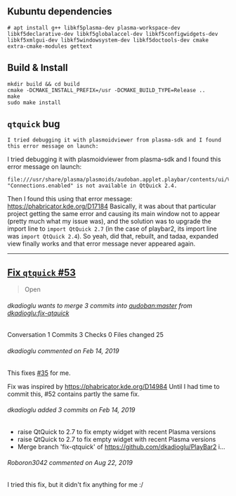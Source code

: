 ## Kubuntu dependencies

``` 
# apt install g++ libkf5plasma-dev plasma-workspace-dev libkf5declarative-dev libkf5globalaccel-dev libkf5configwidgets-dev libkf5xmlgui-dev libkf5windowsystem-dev libkf5doctools-dev cmake extra-cmake-modules gettext
```



## Build & Install

```
mkdir build && cd build
cmake -DCMAKE_INSTALL_PREFIX=/usr -DCMAKE_BUILD_TYPE=Release ..
make
sudo make install
```



## `qtquick` bug

```
I tried debugging it with plasmoidviewer from plasma-sdk and I found this error message on launch:
```

I tried debugging it with plasmoidviewer from plasma-sdk and I found this error message on launch:

```
file:///usr/share/plasma/plasmoids/audoban.applet.playbar/contents/ui/VerticalLayout.qml:49:9: "Connections.enabled" is not available in QtQuick 2.4.
```

Then I found this using that error message: https://phabricator.kde.org/D17184
 Basically, it was about that particular project getting the same error  and causing its main window not to appear (pretty much what my issue  was), and the solution was to upgrade the import line to `import QtQuick 2.7` (in the case of playbar2, its import line was `import QtQuick 2.4`).
 So yeah, did that, rebuilt, and tadaa, expanded view finally works and that error message never appeared again.

---



## [Fix `qtquick` #53](https://github.com/audoban/playbar2/pull/53)

> Open

###### *dkadioglu wants to merge 3 commits into [audoban:master](https://github.com/audoban/playbar2) from [dkadioglu:fix-qtquick](https://github.com/dkadioglu/PlayBar2/tree/fix-qtquick)*
Conversation 1 Commits 3 Checks 0
Files changed 25



###### *dkadioglu commented on Feb 14, 2019*
This fixes [#35](https://github.com/audoban/playbar2/issues/35) for me.

Fix was inspired by https://phabricator.kde.org/D14984
Until I had time to commit this, #52 contains partly the same fix.



###### *dkadioglu added 3 commits on Feb 14, 2019*

* raise QtQuick to 2.7 to fix empty widget with recent Plasma versions
* raise QtQuick to 2.7 to fix empty widget with recent Plasma versions
* Merge branch 'fix-qtquick' of https://github.com/dkadioglu/PlayBar2 i…



###### *Roboron3042 commented on Aug 22, 2019*

I tried this fix, but it didn't fix anything for me :/